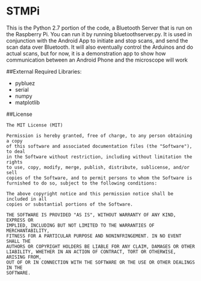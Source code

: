 STMPi
==========
This is the Python 2.7 portion of the code, a Bluetooth Server that is run on the Raspberry Pi. You can run it by running bluetoothserver.py. It is used in conjunction with the Android App to initiate and stop scans, and send the scan data over Bluetooth. It will also eventually control the Arduinos and do actual scans, but for now, it is a demonstration app to show how communication between an Android Phone and the microscope will work

##External Required Libraries:
* pybluez
* serial
* numpy
* matplotlib

##License
```
The MIT License (MIT)

Permission is hereby granted, free of charge, to any person obtaining a copy
of this software and associated documentation files (the "Software"), to deal
in the Software without restriction, including without limitation the rights
to use, copy, modify, merge, publish, distribute, sublicense, and/or sell
copies of the Software, and to permit persons to whom the Software is
furnished to do so, subject to the following conditions:

The above copyright notice and this permission notice shall be included in all
copies or substantial portions of the Software.

THE SOFTWARE IS PROVIDED "AS IS", WITHOUT WARRANTY OF ANY KIND, EXPRESS OR
IMPLIED, INCLUDING BUT NOT LIMITED TO THE WARRANTIES OF MERCHANTABILITY,
FITNESS FOR A PARTICULAR PURPOSE AND NONINFRINGEMENT. IN NO EVENT SHALL THE
AUTHORS OR COPYRIGHT HOLDERS BE LIABLE FOR ANY CLAIM, DAMAGES OR OTHER
LIABILITY, WHETHER IN AN ACTION OF CONTRACT, TORT OR OTHERWISE, ARISING FROM,
OUT OF OR IN CONNECTION WITH THE SOFTWARE OR THE USE OR OTHER DEALINGS IN THE
SOFTWARE.
```